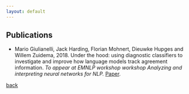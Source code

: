 ```yaml
---
layout: default
---
```


## Publications


* Mario Giulianelli, Jack Harding, Florian Mohnert, Dieuwke Hupges and Willem Zuidema, 2018. Under the hood: using diagnostic classifiers to investigate and improve how language models track agreement information. _To appear at EMNLP workshop workshop Analyzing and interpreting neural networks for NLP._ [Paper](https://arxiv.org/abs/1808.08079).

[back](./)
